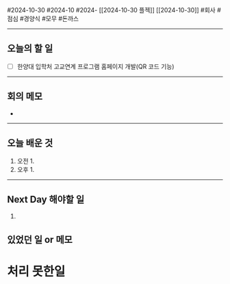 #2024-10-30 #2024-10 #2024- [[2024-10-30 플젝]] [[2024-10-30]]
#회사 #점심 #경양식 #모무 #돈까스 

---
## 오늘의 할 일
- [ ] 한양대 입학처 고교연계 프로그램 홈페이지 개발(QR 코드 기능)
---
## 회의 메모
- 
---
## 오늘 배운 것
1. 오전
    1. 
2. 오후
    1. 
---
## Next Day 해야할 일
1. 


## 있었던 일 or 메모


# 처리 못한일